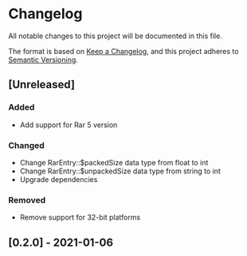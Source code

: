 # Changelog

All notable changes to this project will be documented in this file.

The format is based on [Keep a Changelog](https://keepachangelog.com/en/1.0.0/),
and this project adheres to [Semantic Versioning](https://semver.org/spec/v2.0.0.html).

## [Unreleased]

### Added

- Add support for Rar 5 version

### Changed

- Change RarEntry::$packedSize data type from float to int
- Change RarEntry::$unpackedSize data type from string to int
- Upgrade dependencies

### Removed

- Remove support for 32-bit platforms

## [0.2.0] - 2021-01-06
